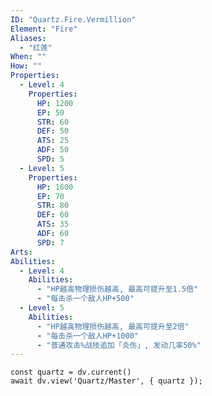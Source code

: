 ```yaml
---
ID: "Quartz.Fire.Vermillion"
Element: "Fire"
Aliases:
  - "红莲"
When: ""
How: ""
Properties:
  - Level: 4
    Properties:
      HP: 1200
      EP: 50
      STR: 60
      DEF: 50
      ATS: 25
      ADF: 50
      SPD: 5
  - Level: 5
    Properties:
      HP: 1600
      EP: 70
      STR: 80
      DEF: 60
      ATS: 35
      ADF: 60
      SPD: 7
Arts:
Abilities:
  - Level: 4
    Abilities:
      - "HP越高物理损伤越高, 最高可提升至1.5倍"
      - "每击杀一个敌人HP+500"
  - Level: 5
    Abilities:
      - "HP越高物理损伤越高, 最高可提升至2倍"
      - "每击杀一个敌人HP+1000"
      - "普通攻击%战技追加「炎伤」, 发动几率50%"
---
```

```dataviewjs
const quartz = dv.current()
await dv.view('Quartz/Master', { quartz });
```
